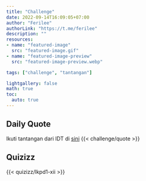 ```yaml
---
title: "Challenge"
date: 2022-09-14T16:09:05+07:00
author: "Ferilee"
authorLink: "https://t.me/ferilee"
description: ""
resources:
- name: "featured-image"
  src: "featured-image.gif"
- name: "featured-image-preview"
  src: "featured-image-preview.webp"

tags: ["challenge", "tantangan"]

lightgallery: false
math: true
toc:
  auto: true
---
```

## Daily Quote
Ikuti tantangan dari IDT di [sini](https://www.canva.com/brand/join?token=60SrD1bVMZW_MFOfZw9V7Q&brandingVariant=edu&referrer=team-invite)
{{< challenge/quote >}}

## Quizizz
{{< quizizz/lkpd1-xii >}}

